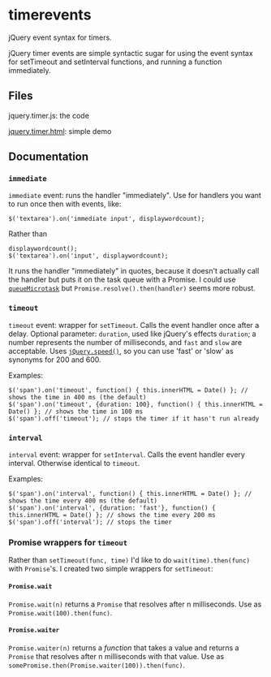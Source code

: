timerevents
===========

jQuery event syntax for timers.

jQuery timer events are simple syntactic sugar for using the event syntax for 
setTimeout and setInterval functions, and running a function immediately.

Files
-----
jquery.timer.js: the code

[jquery.timer.html](http://dwachss.github.io/timerevents/jquery.timer.html): simple demo

Documentation
-------------

### `immediate`

`immediate` event: runs the handler "immediately". Use for handlers you want to run once then with events,
like:

	$('textarea').on('immediate input', displaywordcount);

Rather than
````
displaywordcount();
$('textarea').on('input', displaywordcount);
````
It runs the handler "immediately" in quotes, because it doesn't actually call the handler but puts it on the task queue with a Promise. I could use [`queueMicrotask`](https://developer.mozilla.org/en-US/docs/Web/API/WindowOrWorkerGlobalScope/queueMicrotask) but `Promise.resolve().then(handler)` seems more robust.

### `timeout`

`timeout` event: wrapper for `setTimeout`. Calls the event handler once after a delay. Optional parameter: `duration`, used like jQuery's effects
`duration`; a number represents the number of milliseconds, and `fast` and `slow` are acceptable.
Uses [`jQuery.speed()`](https://api.jquery.com/jQuery.speed/), so you can use 'fast' or 'slow' as synonyms for 200 and 600.

Examples:

	$('span').on('timeout', function() { this.innerHTML = Date() }; // shows the time in 400 ms (the default)
	$('span').on('timeout', {duration: 100}, function() { this.innerHTML = Date() }; // shows the time in 100 ms
	$('span').off('timeout'); // stops the timer if it hasn't run already

### `interval`

`interval` event: wrapper for `setInterval`. Calls the event handler every interval. Otherwise identical to `timeout`.

Examples:

	$('span').on('interval', function() { this.innerHTML = Date() }; // shows the time every 400 ms (the default)
	$('span').on('interval', {duration: 'fast'}, function() { this.innerHTML = Date() }; // shows the time every 200 ms
	$('span').off('interval'); // stops the timer
	
### Promise wrappers for `timeout`

Rather than `setTimeout(func, time)` I'd like to do `wait(time).then(func)` with `Promise`'s. I created two simple wrappers for `setTimeout`:

#### `Promise.wait`
`Promise.wait(n)` returns a `Promise` that resolves after n milliseconds. Use as `Promise.wait(100).then(func)`.

#### `Promise.waiter`
`Promise.waiter(n)` returns a *function* that takes a value and returns a `Promise` that resolves after n milliseconds with that value. Use as `somePromise.then(Promise.waiter(100)).then(func)`.
